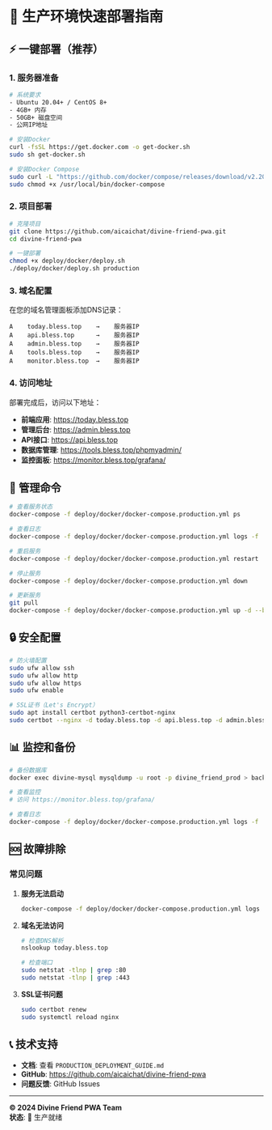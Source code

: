 # 🚀 生产环境快速部署指南

## ⚡ 一键部署（推荐）

### 1. 服务器准备

```bash
# 系统要求
- Ubuntu 20.04+ / CentOS 8+
- 4GB+ 内存
- 50GB+ 磁盘空间
- 公网IP地址

# 安装Docker
curl -fsSL https://get.docker.com -o get-docker.sh
sudo sh get-docker.sh

# 安装Docker Compose
sudo curl -L "https://github.com/docker/compose/releases/download/v2.20.0/docker-compose-$(uname -s)-$(uname -m)" -o /usr/local/bin/docker-compose
sudo chmod +x /usr/local/bin/docker-compose
```

### 2. 项目部署

```bash
# 克隆项目
git clone https://github.com/aicaichat/divine-friend-pwa.git
cd divine-friend-pwa

# 一键部署
chmod +x deploy/docker/deploy.sh
./deploy/docker/deploy.sh production
```

### 3. 域名配置

在您的域名管理面板添加DNS记录：

```
A    today.bless.top    →    服务器IP
A    api.bless.top      →    服务器IP  
A    admin.bless.top    →    服务器IP
A    tools.bless.top    →    服务器IP
A    monitor.bless.top  →    服务器IP
```

### 4. 访问地址

部署完成后，访问以下地址：

- **前端应用**: https://today.bless.top
- **管理后台**: https://admin.bless.top
- **API接口**: https://api.bless.top
- **数据库管理**: https://tools.bless.top/phpmyadmin/
- **监控面板**: https://monitor.bless.top/grafana/

## 🔧 管理命令

```bash
# 查看服务状态
docker-compose -f deploy/docker/docker-compose.production.yml ps

# 查看日志
docker-compose -f deploy/docker/docker-compose.production.yml logs -f

# 重启服务
docker-compose -f deploy/docker/docker-compose.production.yml restart

# 停止服务
docker-compose -f deploy/docker/docker-compose.production.yml down

# 更新服务
git pull
docker-compose -f deploy/docker/docker-compose.production.yml up -d --build
```

## 🔒 安全配置

```bash
# 防火墙配置
sudo ufw allow ssh
sudo ufw allow http
sudo ufw allow https
sudo ufw enable

# SSL证书（Let's Encrypt）
sudo apt install certbot python3-certbot-nginx
sudo certbot --nginx -d today.bless.top -d api.bless.top -d admin.bless.top
```

## 📊 监控和备份

```bash
# 备份数据库
docker exec divine-mysql mysqldump -u root -p divine_friend_prod > backup.sql

# 查看监控
# 访问 https://monitor.bless.top/grafana/

# 查看日志
docker-compose -f deploy/docker/docker-compose.production.yml logs -f
```

## 🆘 故障排除

### 常见问题

1. **服务无法启动**
   ```bash
   docker-compose -f deploy/docker/docker-compose.production.yml logs
   ```

2. **域名无法访问**
   ```bash
   # 检查DNS解析
   nslookup today.bless.top
   
   # 检查端口
   sudo netstat -tlnp | grep :80
   sudo netstat -tlnp | grep :443
   ```

3. **SSL证书问题**
   ```bash
   sudo certbot renew
   sudo systemctl reload nginx
   ```

## 📞 技术支持

- **文档**: 查看 `PRODUCTION_DEPLOYMENT_GUIDE.md`
- **GitHub**: https://github.com/aicaichat/divine-friend-pwa
- **问题反馈**: GitHub Issues

---

**© 2024 Divine Friend PWA Team**  
**状态**: 🚀 生产就绪 